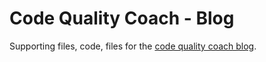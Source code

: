 # Code Quality Coach - Blog

Supporting files, code, files for the [code quality coach blog](https://codequalitycoach.de/).

